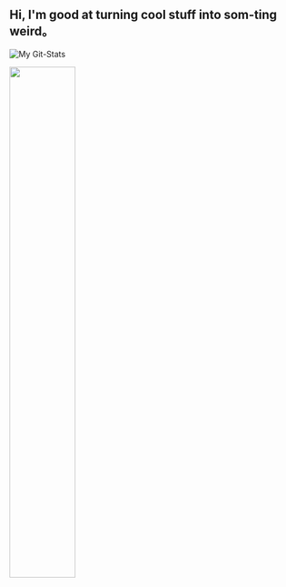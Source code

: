 ## Hi, I'm good at turning cool stuff into som-ting weird。

![My Git-Stats](https://github-readme-stats.vercel.app/api?username=xzadikdev&show_icons=true&theme=synthwave)

<img src = "https://i.imgur.com/YWCgQnR.png" width= 48%>
